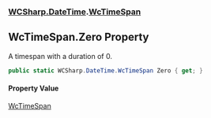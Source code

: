 ### [WCSharp.DateTime](WCSharp.DateTime.md 'WCSharp.DateTime').[WcTimeSpan](WCSharp.DateTime.WcTimeSpan.md 'WCSharp.DateTime.WcTimeSpan')

## WcTimeSpan.Zero Property

A timespan with a duration of 0.

```csharp
public static WCSharp.DateTime.WcTimeSpan Zero { get; }
```

#### Property Value
[WcTimeSpan](WCSharp.DateTime.WcTimeSpan.md 'WCSharp.DateTime.WcTimeSpan')
